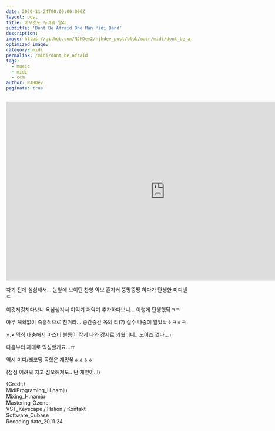 ```yaml
---
date: 2020-11-24T00:00:00.000Z
layout: post
title: 아무것도 두려워 말라
subtitle: 'Dont Be Afraid One Man Midi Band'
description: 
image: https://github.com/NJHDev2/njhdev_post/blob/main/midi/dont_be_afraid.jpg?raw=true
optimized_image: 
category: midi
permalink: /midi/dont_be_afraid
tags:
  - music
  - midi
  - ccm
author: NJHDev
paginate: true
---
```


<iframe width="864" height="486" src="https://www.youtube.com/embed/Bw237mgHCRE?autoplay=1&rel=0&modestbranding=1" title="YouTube video player" frameborder="0" allow="accelerometer; autoplay; clipboard-write; encrypted-media; gyroscope; picture-in-picture" allowfullscreen></iframe>


자기 전에 심심해서... 눈앞에 보이던 찬양 악보 혼자서 뚱땅뚱땅 하다가 탄생한 미디밴드

이것저것치다보니 욕심생겨서 이억기 저악기 추가하다보니... 이렇게 탄생했닼ㅋㅋ

아무 계확없이 즉흥적으로 친거라... 중간중간 옥의 티(?) 실수 나중에 알았닼ㅎㅋㅎㅋ

×.× 믹싱 대충해서 마스터 볼륨이 작게 나와 강제로 키웠더니.. 노이즈 꼈다...ㅠ

다음부터 제대로 믹싱할게요...ㅠ

역시 미디/레코딩 독학은 재밌옿ㅎㅎㅎㅎ

(점점 어려워 지고 심오해져도.. 난 재밌어..!)

{Credit}
<br/>MidiPrograming_H.namju
<br/>Mixing_H.namju
<br/>Mastering_Ozone
<br/>VST_Keyscape / Halion / Kontakt
<br/>Software_Cubase
<br/>Recoding date_20.11.24
